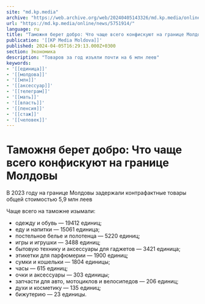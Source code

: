 ```yaml
---
site: "md.kp.media"
archive: "https://web.archive.org/web/20240405143326/md.kp.media/online/news/5751914/"
url: "https://md.kp.media/online/news/5751914/"
language: ru
title: "Таможня берет добро: Что чаще всего конфискуют на границе Молдовы"
publication: '[[KP Media Moldova]]'
published: 2024-04-05T16:29:13.000Z+0300
section: Экономика
description: "Товаров за год изъяли почти на 6 млн леев"
keywords:
- '[[единица]]'
- '[[молдова]]'
- '[[млн]]'
- '[[аксессуар]]'
- '[[телеграм]]'
- '[[мать]]'
- '[[власть]]'
- '[[пенсия]]'
- '[[стаж]]'
- '[[человек]]'
---
```


# Таможня берет добро: Что чаще всего конфискуют на границе Молдовы

В 2023 году на границе Молдовы задержали контрафактные товары общей стоимостью 5,9 млн леев

Чаще всего на таможне изымали:

- одежду и обувь — 19412 единиц;
- еду и напитки — 15061 единица;
- постельное белье и полотенца — 5220 единиц;
- игры и игрушки — 3488 единиц;
- бытовую технику и аксессуары для гаджетов — 3421 единица;
- этикетки для парфюмерии — 1900 единиц;
- сумки и кошельки — 1804 единицы;
- часы — 615 единиц;
- очки и аксессуары — 303 единицы;
- запчасти для авто, мотоциклов и велосипедов — 206 единиц;
- духи и косметику — 135 единиц;
- бижутерию — 23 единицы.
